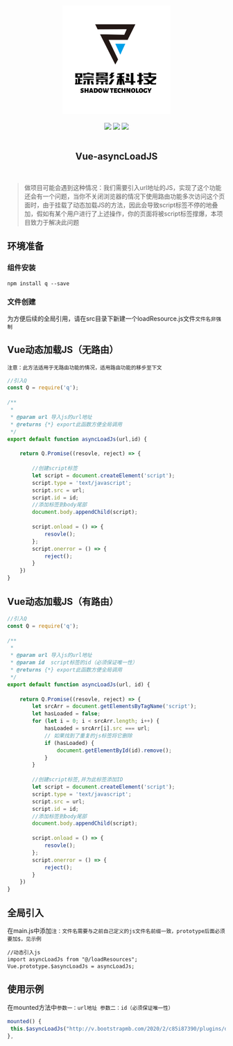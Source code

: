 

<div align=center><img src="https://github.com/ZYKJShadow/vue-asyncLoadJs/blob/master/ScreenShots/shadow_logo.png" width=250 heigh=250 ></div><br>


<div align=center>
 <img src="https://camo.githubusercontent.com/b07168720c736b9a308a82f7ba5502f37e491779/68747470733a2f2f696d672e736869656c64732e696f2f636972636c6563692f70726f6a6563742f6769746875622f7675656a732f7675652f6465762e7376673f73616e6974697a653d74727565" >
 <img src="https://camo.githubusercontent.com/9680910106d8b2169bb62b6ddb2e8d7b1136d3ff/68747470733a2f2f696d672e736869656c64732e696f2f6e706d2f762f7675652e7376673f73616e6974697a653d74727565">

<img src="https://camo.githubusercontent.com/608dd8517bbaed6004fe246dbbf96f1cfdfd0a32/68747470733a2f2f696d672e736869656c64732e696f2f6e706d2f6c2f7675652e7376673f73616e6974697a653d74727565">
</div><br>

<h2 align=center> Vue-asyncLoadJS</h2><br>


> 做项目可能会遇到这种情况：我们需要引入url地址的JS，实现了这个功能还会有一个问题，当你不关闭浏览器的情况下使用路由功能多次访问这个页面时，由于挂载了动态加载JS的方法，因此会导致script标签不停的地叠加，假如有某个用户进行了上述操作，你的页面将被script标签撑爆，本项目致力于解决此问题


## 环境准备
### 组件安装
```
npm install q --save
```
### 文件创建
为方便后续的全局引用，请在src目录下新建一个loadResource.js文件`文件名非强制`

## Vue动态加载JS（无路由）
`注意：此方法适用于无路由功能的情况，适用路由功能的移步至下文`

```JavaScript
//引入Q
const Q = require('q');

/**
 *
 * @param url 导入js的url地址
 * @returns {*} export此函数方便全局调用
 */
export default function asyncLoadJs(url,id) {

    return Q.Promise((resovle, reject) => {

        //创建script标签
        let script = document.createElement('script');
        script.type = 'text/javascript';
        script.src = url;
        script.id = id;
        //添加标签到body尾部
        document.body.appendChild(script);

        script.onload = () => {
            resovle();
        };
        script.onerror = () => {
            reject();
        }
    })
}
```
## Vue动态加载JS（有路由）

```JavaScript
//引入Q
const Q = require('q');

/**
 *
 * @param url 导入js的url地址
 * @param id  script标签的id（必须保证唯一性）
 * @returns {*} export此函数方便全局调用
 */
export default function asyncLoadJs(url, id) {

    return Q.Promise((resovle, reject) => {
        let srcArr = document.getElementsByTagName('script');
        let hasLoaded = false;
        for (let i = 0; i < srcArr.length; i++) {
            hasLoaded = srcArr[i].src === url;
            // 如果找到了重复的js标签将它删除
            if (hasLoaded) {
                document.getElementById(id).remove();
            }
        }

        //创建script标签,并为此标签添加ID
        let script = document.createElement('script');
        script.type = 'text/javascript';
        script.src = url;
        script.id = id;
        //添加标签到body尾部
        document.body.appendChild(script);

        script.onload = () => {
            resovle();
        };
        script.onerror = () => {
            reject();
        }
    })
}

```
## 全局引入

在main.js中添加`注：文件名需要与之前自己定义的js文件名前缀一致，prototype后面必须要加$，见示例`
```
//动态引入js
import asyncLoadJs from "@/loadResources";
Vue.prototype.$asyncLoadJs = asyncLoadJs;
```

## 使用示例
在mounted方法中`参数一：url地址 参数二：id（必须保证唯一性）`
```JavaScript
mounted() {
 this.$asyncLoadJs("http://v.bootstrapmb.com/2020/2/c85i87390/plugins/dropify/dropify.min.js","dropify");
},
```
